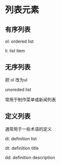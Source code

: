 # 列表元素

## 有序列表

ol: ordered list

li: list item

## 无序列表

把 ol 改为ul

unoreded list

常用于制作菜单或新闻列表

## 定义列表

通常用于一些术语的定义

dl: definition list

dt: definition title

dd: definition description